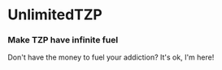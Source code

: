 # UnlimitedTZP
### Make TZP have infinite fuel
Don't have the money to fuel your addiction? It's ok, I'm here!